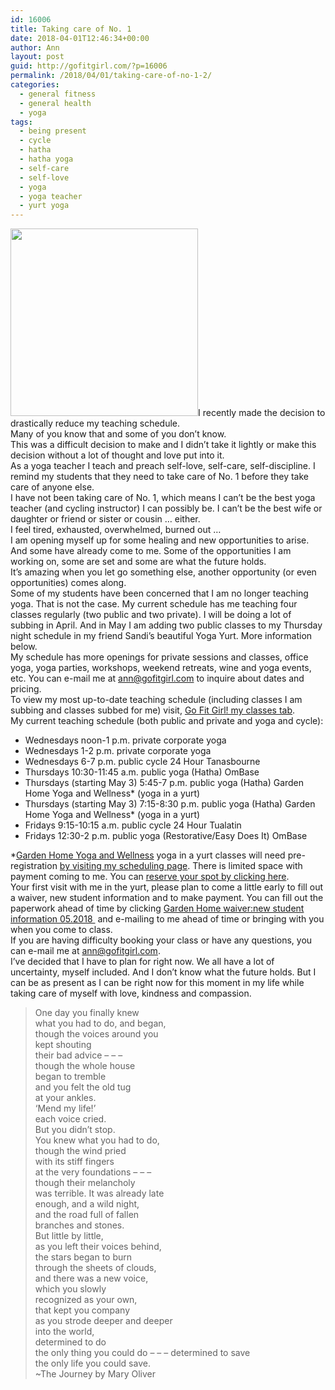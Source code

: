 ```yaml
---
id: 16006
title: Taking care of No. 1
date: 2018-04-01T12:46:34+00:00
author: Ann
layout: post
guid: http://gofitgirl.com/?p=16006
permalink: /2018/04/01/taking-care-of-no-1-2/
categories:
  - general fitness
  - general health
  - yoga
tags:
  - being present
  - cycle
  - hatha
  - hatha yoga
  - self-care
  - self-love
  - yoga
  - yoga teacher
  - yurt yoga
---
```

<a href="http://gofitgirl.com/2018/04/taking-care-of-no-1-2/heart-for-post/" rel="attachment wp-att-16009"><img class="alignleft size-medium wp-image-16009" src="http://gofitgirl.com/wp-content/uploads/2018/03/heart-for-post-300x300.png" alt="" width="300" height="300" /></a>I recently made the decision to drastically reduce my teaching schedule.  
Many of you know that and some of you don&#8217;t know.  
This was a difficult decision to make and I didn&#8217;t take it lightly or make this decision without a lot of thought and love put into it.  
As a yoga teacher I teach and preach self-love, self-care, self-discipline. I remind my students that they need to take care of No. 1 before they take care of anyone else.  
I have not been taking care of No. 1, which means I can&#8217;t be the best yoga teacher (and cycling instructor) I can possibly be. I can&#8217;t be the best wife or daughter or friend or sister or cousin &#8230; either.  
I feel tired, exhausted, overwhelmed, burned out &#8230;  
I am opening myself up for some healing and new opportunities to arise. And some have already come to me. Some of the opportunities I am working on, some are set and some are what the future holds.  
It&#8217;s amazing when you let go something else, another opportunity (or even opportunities) comes along.  
Some of my students have been concerned that I am no longer teaching yoga. That is not the case. My current schedule has me teaching four classes regularly (two public and two private). I will be doing a lot of subbing in April. And in May I am adding two public classes to my Thursday night schedule in my friend Sandi&#8217;s beautiful Yoga Yurt. More information below.  
My schedule has more openings for private sessions and classes, office yoga, yoga parties, workshops, weekend retreats, wine and yoga events, etc. You can e-mail me at <a href="mailto:ann@gofitgirl.com" data-cke-saved-href="mailto:ann@gofitgirl.com">ann@gofitgirl.com</a> to inquire about dates and pricing.  
To view my most up-to-date teaching schedule (including classes I am subbing and classes subbed for me) visit, <a href="http://gofitgirl.com/yoga-classes/" data-cke-saved-href="http://gofitgirl.com/yoga-classes/">Go Fit Girl! my classes tab</a>.  
My current teaching schedule (both public and private and yoga and cycle):

  * Wednesdays noon-1 p.m. private corporate yoga
  * Wednesdays 1-2 p.m. private corporate yoga
  * Wednesdays 6-7 p.m. public cycle 24 Hour Tanasbourne
  * Thursdays 10:30-11:45 a.m. public yoga (Hatha) OmBase
  * Thursdays (starting May 3) 5:45-7 p.m. public yoga (Hatha) Garden Home Yoga and Wellness* (yoga in a yurt)
  * Thursdays (starting May 3) 7:15-8:30 p.m. public yoga (Hatha) Garden Home Yoga and Wellness* (yoga in a yurt)
  * Fridays 9:15-10:15 a.m. public cycle 24 Hour Tualatin
  * Fridays 12:30-2 p.m. public yoga (Restorative/Easy Does It) OmBase

*[Garden Home Yoga and Wellness](http://www.gardenhomeyoga.com) yoga in a yurt classes will need pre-registration [by visiting my scheduling page](https://app.acuityscheduling.com/schedule.php?owner=15551011). There is limited space with payment coming to me. You can [reserve your spot by clicking here](https://app.acuityscheduling.com/schedule.php?owner=15551011).  
Your first visit with me in the yurt, please plan to come a little early to fill out a waiver, new student information and to make payment. You can fill out the paperwork ahead of time by clicking <a href="http://gofitgirl.com/yoga-classes/garden-home-waivernew-student-information-05-2018/" rel="attachment wp-att-16089">Garden Home waiver:new student information 05.2018 </a> and e-mailing to me ahead of time or bringing with you when you come to class.  
If you are having difficulty booking your class or have any questions, you can e-mail me at <ann@gofitgirl.com>.  
I&#8217;ve decided that I have to plan for right now. We all have a lot of uncertainty, myself included. And I don&#8217;t know what the future holds. But I can be as present as I can be right now for this moment in my life while taking care of myself with love, kindness and compassion.

> One day you finally knew  
> what you had to do, and began,  
> though the voices around you  
> kept shouting  
> their bad advice – – –  
> though the whole house  
> began to tremble  
> and you felt the old tug  
> at your ankles.  
> ‘Mend my life!’  
> each voice cried.  
> But you didn’t stop.  
> You knew what you had to do,  
> though the wind pried  
> with its stiff fingers  
> at the very foundations – – –  
> though their melancholy  
> was terrible. It was already late  
> enough, and a wild night,  
> and the road full of fallen  
> branches and stones.  
> But little by little,  
> as you left their voices behind,  
> the stars began to burn  
> through the sheets of clouds,  
> and there was a new voice,  
> which you slowly  
> recognized as your own,  
> that kept you company  
> as you strode deeper and deeper  
> into the world,  
> determined to do  
> the only thing you could do – – – determined to save  
> the only life you could save.  
> ~The Journey by Mary Oliver